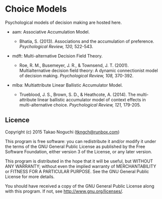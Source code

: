 # Choice Models

Psychological models of decision making are hosted here.

* aam: Associative Accumulation Model.

  * Bhatia, S. (2013). Associations and the accumulation of preference.
    *Psychological Review, 120,* 522-543.

* mdft: Multi-alternative Decision Field Theory.

  * Roe, R. M., Busemeyer, J. R., & Townsend, J. T. (2001). Multialternative
    decision field theory: A dynamic connectionist model of decision making.
    *Psychological Review, 108,* 370-392.

* mlba: Multiattribute Linear Ballistic Accumulator Model.

  * Trueblood, J. S., Brown, S. D., & Heathcote, A. (2014). The multi-attribute
    linear ballistic accumulator model of context effects in multi-alternative
    choice.  *Psychological Review, 121,* 179-205.


## Licence

Copyright (c) 2015 Takao Noguchi (tkngch@runbox.com)

This program is free software: you can redistribute it and/or modify it under
the terms of the GNU General Public License as published by the Free Software
Foundation, either version 3 of the License, or any later version.

This program is distributed in the hope that it will be useful, but WITHOUT
ANY WARRANTY; without even the implied warranty of MERCHANTABILITY or FITNESS
FOR A PARTICULAR PURPOSE.  See the GNU General Public License for more
details.

You should have received a copy of the GNU General Public License along with
this program.  If not, see <http://www.gnu.org/licenses/>.
